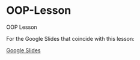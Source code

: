 # OOP-Lesson
OOP Lesson 

For the Google Slides that coincide with this lesson:

<a href="https://docs.google.com/presentation/d/1doQQ_BrbKgZbdqP6K6KIg4avPU-QLh7J4WNJ1L8xabA/edit?usp=sharing">Google Slides</a>

